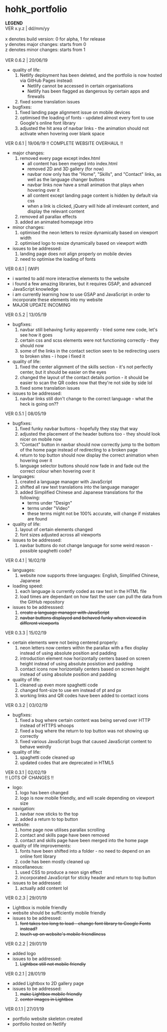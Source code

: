 # hohk_portfolio
  
__LEGEND__\
VER x.y.z | dd/mm/yy\
\
x denotes build version: 0 for alpha, 1 for release\
y denotes major changes: starts from 0\
z denotes minor changes: starts from 1\
<br>
VER 0.6.2 | 20/06/19
- quality of life:
  1. Netlify deployment has been deleted, and the portfolio is now hosted via GitHub Pages instead:
      - Netlify cannot be accessed in certain organisations
      - Netlify has been flagged as dangerous by certain apps and firewalls
  2. fixed some translation issues
- bugfixes:
  1. fixed landing page alignment issue on mobile devices
  2. optimised the loading of fonts - updated almost every font to use Google's online font library
  3. adjusted the hit area of navbar links - the animation should not activate when hovering over blank space

VER 0.6.1 | 19/06/19
!! COMPLETE WEBSITE OVERHAUL !!
- major changes:
  1. removed every page except index.html
      - all content has been merged into index.html
      - removed 2D and 3D gallery (for now)
      - navbar now only has the "Home", "Skills", and "Contact" links, as well as the language changer buttons
      - navbar links now have a small animation that plays when hovering over it
      - all content except landing page content is hidden by default via css
      - when a link is clicked, jQuery will hide all irrelevant content, and display the relevant content
  2. removed all parallax effects
  3. added an animated homepage intro
- minor changes:
  1. optimised the neon letters to resize dynamically based on viewport width
  2. optimised logo to resize dynamically based on viewport width
- issues to be addressed:
  1. landing page does not align properly on mobile devies
  2. need to optimise the loading of fonts

VER 0.6.1 | (WIP)
- i wanted to add more interactive elements to the website
- i found a few amazing libraries, but it requires GSAP, and advanced JavaScript knowledge
- i am currently learning how to use GSAP and JavaScript in order to incorporate these elements into my website
- MAJOR UPDATE INCOMING

VER 0.5.2 | 13/05/19
- bugfixes:
  1. navbar still behaving funky apparently - tried some new code, let's see how it goes
  2. certain css and scss elements were not functioning correctly - they should now
  3. some of the links in the contact section seen to be redirecting users to broken sites - i hope i fixed it
- quality of life:
  1. fixed the center alignment of the skills section - it's not perfectly center, but it should be easier on the eyes
  2. changed the layout of the contact details portion - it should be easier to scan the QR codes now that they're not side by side lol
  3. fixed some translation issues
- issues to be addressed:
  1. navbar links still don't change to the correct language - what the heck is going on??

VER 0.5.1 | 08/05/19
- bugfixes:
  1. fixed funky navbar buttons - hopefully they stay that way
  2. adjusted the placement of the header buttons too - they should look nicer on mobile now
  3. "Contact" button in navbar should now correctly jump to the bottom of the home page instead of redirecting to a broken page
  4. return to top button should now display the correct animation when hovering over it
  5. language selector buttons should now fade in and fade out the correct colour when hovering over it
- languages:
  1. created a language manager with JavaScript
  2. shifted all raw text translations into the language manager
  3. added Simplified Chinese and Japanese translations for the following:
      - terms under "Design"
      - terms under "Video"
      - these terms might not be 100% accurate, will change if mistakes are found
- quality of life:
  1. layout of certain elements changed
  2. font sizes adjusted across all viewports
- issues to be addressed:
  1. navbar buttons do not change language for some weird reason - possible spaghetti code?

VER 0.4.1 | 16/02/19
- languages:
  1. website now supports three languages: English, Simplified Chinese, Japanese
- loading speed:
  1. each language is currently coded as raw text in the HTML file
  2. load times are dependant on how fast the user can pull the data from the GitHub repository
- issues to be addresssed:
  1. ~~create a language manager with JavaScript~~
  2. ~~navbar buttons displayed and behaved funky when viewed in different viewports~~

VER 0.3.3 | 15/02/19
- certain elements were not being centered properly:
  1. neon letters now centers within the parallax with a flex display instead of using absolute position and padding
  2. introduction element now horizontally centers based on screen height instead of using absolute posistion and padding
  3. contact icons now horizontally centers based on screen height instead of using absolute position and padding
- quality of life:
  1. cleaned up even more spaghetti code
  2. changed font-size to use em instead of pt and px
  3. working links and QR codes have been added to contact icons

VER 0.3.2 | 03/02/19
- bugfixes:
  1. fixed a bug where certain content was being served over HTTP instead of HTTPS whoops
  2. fixed a bug where the return to top button was not showing up correctly
  3. fixed various JavaScript bugs that caused JavaScript content to behave weirdly
- quality of life:
  1. spaghetti code cleaned up
  2. updated codes that are deprecated in HTML5

VER 0.3.1 | 02/02/19\
!! LOTS OF CHANGES !!
- logo:
  1. logo has been changed
  2. logo is now mobile friendly, and will scale depending on viewport size
- navigation:
  1. navbar now sticks to the top
  2. added a return to top button
- website:
  1. home page now utilises parallax scrolling
  2. contact and skills page have been removed
  3. contact and skills page have been merged into the home page
- quality of life improvements:
  1. fonts have been shifted into a folder - no need to depend on an online font library
  2. code has been mostly cleaned up
- miscellaneous:
  1. used CSS to produce a neon sign effect
  2. incorporated JavaScript for sticky header and return to top button
- issues to be addressed:
  1. actually add content lol

VER 0.2.3 | 29/01/19
- Lightbox is mobile friendly
- website should be sufficiently mobile friendly
- issues to be addressed:
  1. ~~font takes too long to load - change font library to Google Fonts instead?~~
  2. ~~touch up on website's mobile friendliness~~

VER 0.2.2 | 29/01/19
- added logo
- issues to be addressed:
  1. ~~Lightbox still not mobile friendly~~

VER 0.2.1 | 28/01/19
- added Lightbox to 2D gallery page
- issues to be addressed:
  1. ~~make Lightbox mobile friendly~~
  2. ~~center images in Lightbox~~

VER 0.1.1 | 27/01/19
- portfolio website skeleton created
- portfolio hosted on Netlify
